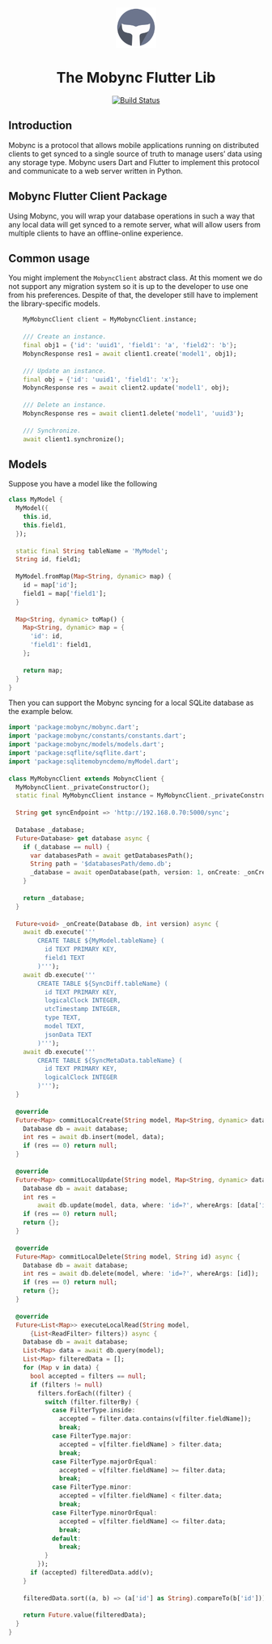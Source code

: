 <div align="center">
<p>
    <img width="80" src="https://raw.githubusercontent.com/mobync/python-server/master/examples/in_memory_server_example/example_data/images/logo-round.png">
</p>
<h1>The Mobync Flutter Lib</h1>
</div>

<div align="center">

[![Build Status](https://travis-ci.com/mobync/flutter-client.svg?token=zEuAJYpGFRGA9Uoccaqu&branch=master)](https://travis-ci.com/mobync/flutter-client)

</div>

## Introduction 

Mobync is a protocol that allows mobile applications running on distributed clients to get synced to a single source of truth to manage users’ data using any storage type. Mobync users Dart and Flutter to implement this protocol and communicate to a web server written in Python.

## Mobync Flutter Client Package

Using Mobync, you will wrap your database operations in such a way that any local data will get synced to a remote server, what will allow users from multiple clients to have an offline-online experience.

## Common usage

You might implement the ```MobyncClient``` abstract class. At this moment we do not support any migration system so it is up to the developer to use one from his preferences. Despite of that, the developer still have to implement the library-specific models. 

```dart
    MyMobyncClient client = MyMobyncClient.instance;
    
    /// Create an instance.
    final obj1 = {'id': 'uuid1', 'field1': 'a', 'field2': 'b'};
    MobyncResponse res1 = await client1.create('model1', obj1);
    
    /// Update an instance.
    final obj = {'id': 'uuid1', 'field1': 'x'};
    MobyncResponse res = await client2.update('model1', obj);

    /// Delete an instance.
    MobyncResponse res = await client1.delete('model1', 'uuid3');

    /// Synchronize.
    await client1.synchronize();
```

## Models
Suppose you have a model like the following

```dart
class MyModel {
  MyModel({
    this.id,
    this.field1,
  });

  static final String tableName = 'MyModel';
  String id, field1;

  MyModel.fromMap(Map<String, dynamic> map) {
    id = map['id'];
    field1 = map['field1'];
  }

  Map<String, dynamic> toMap() {
    Map<String, dynamic> map = {
      'id': id,
      'field1': field1,
    };

    return map;
  }
}
```

Then you can support the Mobync syncing for a local SQLite database as the example below.

```dart
import 'package:mobync/mobync.dart';
import 'package:mobync/constants/constants.dart';
import 'package:mobync/models/models.dart';
import 'package:sqflite/sqflite.dart';
import 'package:sqlitemobyncdemo/myModel.dart';

class MyMobyncClient extends MobyncClient {
  MyMobyncClient._privateConstructor();
  static final MyMobyncClient instance = MyMobyncClient._privateConstructor();

  String get syncEndpoint => 'http://192.168.0.70:5000/sync';

  Database _database;
  Future<Database> get database async {
    if (_database == null) {
      var databasesPath = await getDatabasesPath();
      String path = '$databasesPath/demo.db';
      _database = await openDatabase(path, version: 1, onCreate: _onCreate);
    }

    return _database;
  }

  Future<void> _onCreate(Database db, int version) async {
    await db.execute('''
        CREATE TABLE ${MyModel.tableName} (
          id TEXT PRIMARY KEY,
          field1 TEXT
        )''');
    await db.execute('''
        CREATE TABLE ${SyncDiff.tableName} (
          id TEXT PRIMARY KEY,
          logicalClock INTEGER,
          utcTimestamp INTEGER,
          type TEXT,
          model TEXT,
          jsonData TEXT
        )''');
    await db.execute('''
        CREATE TABLE ${SyncMetaData.tableName} (
          id TEXT PRIMARY KEY,
          logicalClock INTEGER
        )''');
  }

  @override
  Future<Map> commitLocalCreate(String model, Map<String, dynamic> data) async {
    Database db = await database;
    int res = await db.insert(model, data);
    if (res == 0) return null;
  }

  @override
  Future<Map> commitLocalUpdate(String model, Map<String, dynamic> data) async {
    Database db = await database;
    int res =
        await db.update(model, data, where: 'id=?', whereArgs: [data['id']]);
    if (res == 0) return null;
    return {};
  }

  @override
  Future<Map> commitLocalDelete(String model, String id) async {
    Database db = await database;
    int res = await db.delete(model, where: 'id=?', whereArgs: [id]);
    if (res == 0) return null;
    return {};
  }

  @override
  Future<List<Map>> executeLocalRead(String model,
      {List<ReadFilter> filters}) async {
    Database db = await database;
    List<Map> data = await db.query(model);
    List<Map> filteredData = [];
    for (Map v in data) {
      bool accepted = filters == null;
      if (filters != null)
        filters.forEach((filter) {
          switch (filter.filterBy) {
            case FilterType.inside:
              accepted = filter.data.contains(v[filter.fieldName]);
              break;
            case FilterType.major:
              accepted = v[filter.fieldName] > filter.data;
              break;
            case FilterType.majorOrEqual:
              accepted = v[filter.fieldName] >= filter.data;
              break;
            case FilterType.minor:
              accepted = v[filter.fieldName] < filter.data;
              break;
            case FilterType.minorOrEqual:
              accepted = v[filter.fieldName] <= filter.data;
              break;
            default:
              break;
          }
        });
      if (accepted) filteredData.add(v);
    }

    filteredData.sort((a, b) => (a['id'] as String).compareTo(b['id']));

    return Future.value(filteredData);
  }
}

```

